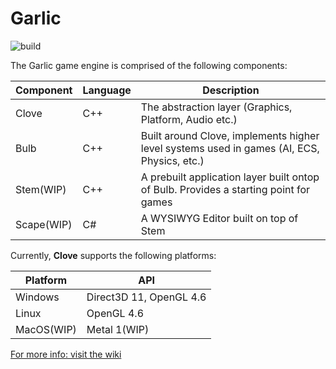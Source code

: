 # Garlic
![build](https://github.com/AGarlicMonkey/Garlic/workflows/build/badge.svg)

The Garlic game engine is comprised of the following components:

|Component|Language|Description|
|-|-|-|
|Clove|C++|The abstraction layer (Graphics, Platform, Audio etc.)|
|Bulb|C++|Built around Clove, implements higher level systems used in games (AI, ECS, Physics, etc.)|
|Stem(WIP)|C++|A prebuilt application layer built ontop of Bulb. Provides a starting point for games|
|Scape(WIP)|C#|A WYSIWYG Editor built on top of Stem|

Currently, **Clove** supports the following platforms:

|**Platform**|**API**|
|-|-|
|Windows|Direct3D 11, OpenGL 4.6|
|Linux|OpenGL 4.6|
|MacOS(WIP)|Metal 1(WIP)|

[For more info: visit the wiki](https://github.com/AGarlicMonkey/Clove/wiki)

